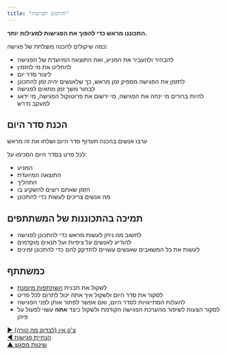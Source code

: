 ```yaml
---
title: "להתכונן לפגישות"
---
```



**התכוננו מראש כדי להפוך את הפגישות למעילות יותר.**

כמה שיקולים להכנה מוצלחת של פגישה:

- להבהיר ולהעביר את המניע, ואת התוצאה המיועדת של הפגישה
- להחליט את מי להזמין 
- ליצור סדר יום
- לתזמן את הפגישה מספיק זמן מראש, כך שלאנשים יהיה זמן להתכונן
- לבחור משך זמן מתאים לפגישה 
- להיות ברורים מי ינחה את הפגישה, מי ירשום את פרוטוקול הפגישה, מי ידאג למעקב נדרש


## הכנת סדר היום

ערבו אנשים בהכנה תעדוף סדר היום ושלחו את זה מראש

לכל פרט בסדר היום הסכימו על:

- המניע 
- התוצאה המיועדת
- התהליך
- הזמן שאתם רוצים להשקיע בו 
- מה אנשים צריכים לעשות כדי להתכונן


## תמיכה בהתכוננות של המשתתפים

- לחשוב מה ניתן לעשות מראש כדי להתכונן לפגישה
- להודיע לאנשים על ציפיות ועל תנאים מוקדמים
- לעשות את כל המשאבים שאנשים עשויים להזדקק להם כדי להתכונן זמינים


## כמשתתף

- לשקול את תבנית [השתתפות מיומנת](artful-participation.html)
- לסקור את סדר היום ולשקול איך אתה יכול לתרום לכל פריט
- להעלות הסתייגויות לסדר היום, ואם אפשר לפתור אותן לפני הפגישה
- לסקור הצעות לשיפור מהערכת הפגישה הקודמת ולשקול כיצד **אתה** עשוי לפעול על פיהן

[&#9654; צ'ק אין (לבדוק מה קורה)](check-in.html)<br/>[&#9664; הנחיית פגישות](facilitate-meetings.html)<br/>[&#9650; שיטות מפגש](meeting-practices.html)


